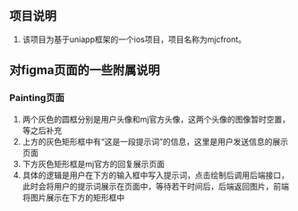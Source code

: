 ## 项目说明
1. 该项目为基于uniapp框架的一个ios项目，项目名称为mjcfront。

## 对figma页面的一些附属说明
### Painting页面
1. 两个灰色的圆框分别是用户头像和mj官方头像，这两个头像的图像暂时空置，等之后补充
2. 上方的灰色矩形框中有“这是一段提示词”的信息，这里是用户发送信息的展示页面
3. 下方灰色矩形框是mj官方的回复展示页面
4. 具体的逻辑是用户在下方的输入框中写入提示词，点击绘制后调用后端接口，此时会将用户的提示词展示在页面中，等待若干时间后，后端返回图片，前端将图片展示在下方的矩形框中